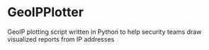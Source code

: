 # GeoIPPlotter
 GeoIP plotting script written in Python to help security teams draw visualized reports from IP addresses
